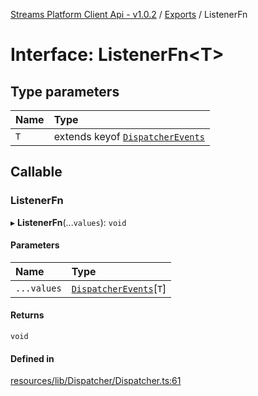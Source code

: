 [Streams Platform Client Api - v1.0.2](../README.md) / [Exports](../modules.md) / ListenerFn

# Interface: ListenerFn<T\>

## Type parameters

| Name | Type |
| :------ | :------ |
| `T` | extends keyof [`DispatcherEvents`](DispatcherEvents.md) |

## Callable

### ListenerFn

▸ **ListenerFn**(...`values`): `void`

#### Parameters

| Name | Type |
| :------ | :------ |
| `...values` | [`DispatcherEvents`](DispatcherEvents.md)[`T`] |

#### Returns

`void`

#### Defined in

[resources/lib/Dispatcher/Dispatcher.ts:61](https://github.com/laravel-streams/streams-core/blob/e866e1454/resources/lib/Dispatcher/Dispatcher.ts#L61)
